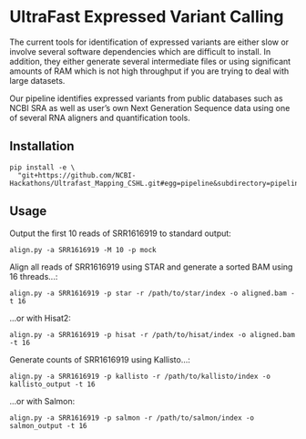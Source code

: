 # UltraFast Expressed Variant Calling

The current tools for identification of expressed variants are either slow or involve several software dependencies which are difficult to install. In addition, they either generate several intermediate files or using significant amounts of RAM which is not high throughput if you are trying to deal with large datasets.

Our pipeline identifies expressed variants from public databases such as NCBI SRA as well as user’s own Next Generation Sequence data using one of several RNA aligners and quantification tools.

## Installation

```
pip install -e \
  "git+https://github.com/NCBI-Hackathons/Ultrafast_Mapping_CSHL.git#egg=pipeline&subdirectory=pipeline"
```

## Usage

Output the first 10 reads of SRR1616919 to standard output:

```
align.py -a SRR1616919 -M 10 -p mock
```

Align all reads of SRR1616919 using STAR and generate a sorted BAM using 16 threads...:

```
align.py -a SRR1616919 -p star -r /path/to/star/index -o aligned.bam -t 16
```

...or with Hisat2:

```
align.py -a SRR1616919 -p hisat -r /path/to/hisat/index -o aligned.bam -t 16
```

Generate counts of SRR1616919 using Kallisto...:

```
align.py -a SRR1616919 -p kallisto -r /path/to/kallisto/index -o kallisto_output -t 16
```

...or with Salmon:

```
align.py -a SRR1616919 -p salmon -r /path/to/salmon/index -o salmon_output -t 16
```
